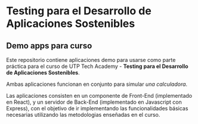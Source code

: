 # Testing para el Desarrollo de Aplicaciones Sostenibles
## Demo apps para curso

Este repositorio contiene aplicaciones demo para usarse como parte práctica para el curso de UTP Tech Academy - **Testing para el Desarrollo de Aplicaciones Sostenibles**.

Ambas aplicaciones funcionan en conjunto para simular _una calculadora_.

Las aplicaciones consisten en un componente de Front-End (implementado en React), y un servidor de Back-End (implementado en Javascript con Express), con el objetivo de ir implementando las funcionalidades básicas necesarias utilizando las metodologias enseñadas en el curso.
